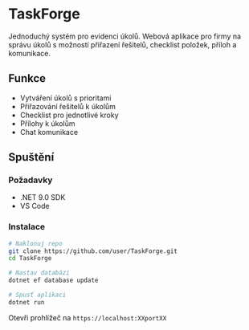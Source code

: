 # TaskForge

Jednoduchý systém pro evidenci úkolů. Webová aplikace pro firmy na správu úkolů s možností přiřazení řešitelů, checklist položek, příloh a komunikace.

## Funkce
- Vytváření úkolů s prioritami
- Přiřazování řešitelů k úkolům
- Checklist pro jednotlivé kroky
- Přílohy k úkolům
- Chat komunikace

## Spuštění

### Požadavky
- .NET 9.0 SDK
- VS Code

### Instalace
```bash
# Naklonuj repo
git clone https://github.com/user/TaskForge.git
cd TaskForge

# Nastav databázi
dotnet ef database update

# Spusť aplikaci
dotnet run
```

Otevři prohlížeč na `https://localhost:XXportXX`
